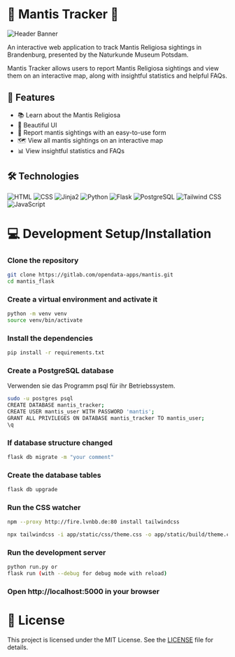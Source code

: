 # 🦗 Mantis Tracker 🦗

![Header Banner](https://i.ibb.co/fxgcjgC/image-2023-05-02-210757973.png)

An interactive web application to track Mantis Religiosa sightings in Brandenburg, presented by the Naturkunde Museum Potsdam.

Mantis Tracker allows users to report Mantis Religiosa sightings and view them on an interactive map, along with insightful statistics and helpful FAQs.

## 🌟 Features

- 📚 Learn about the Mantis Religiosa
- 🎨 Beautiful UI
- 📝 Report mantis sightings with an easy-to-use form
- 🗺️ View all mantis sightings on an interactive map
- 📊 View insightful statistics and FAQs

## 🛠️ Technologies

![HTML](https://img.shields.io/badge/-HTML-000000?style=flat&logo=HTML5)
![CSS](https://img.shields.io/badge/-CSS-000000?style=flat&logo=CSS3&logoColor=1572B6)
![Jinja2](https://img.shields.io/badge/-Jinja2-000000?style=flat&logo=jinja)
![Python](https://img.shields.io/badge/-Python-000000?style=flat&logo=python)
![Flask](https://img.shields.io/badge/-Flask-000000?style=flat&logo=flask)
![PostgreSQL](https://img.shields.io/badge/-PostgreSQL-000000?style=flat&logo=postgresql)
![Tailwind CSS](https://img.shields.io/badge/-Tailwind%20CSS-000000?style=flat&logo=tailwind-css)
![JavaScript](https://img.shields.io/badge/-JavaScript-000000?style=flat&logo=javascript)

# 💻 Development Setup/Installation

### Clone the repository
```bash
git clone https://gitlab.com/opendata-apps/mantis.git
cd mantis_flask
```


### Create a virtual environment and activate it
```bash
python -m venv venv
source venv/bin/activate
```

### Install the dependencies
```bash
pip install -r requirements.txt
```

### Create a PostgreSQL database
Verwenden sie das Programm psql für ihr Betriebssystem.
```bash
sudo -u postgres psql
CREATE DATABASE mantis_tracker;
CREATE USER mantis_user WITH PASSWORD 'mantis';
GRANT ALL PRIVILEGES ON DATABASE mantis_tracker TO mantis_user;
\q
```

### If database structure changed
```bash 
flask db migrate -m "your comment"
```

### Create the database tables
```bash
flask db upgrade
```

### Run the CSS watcher

```bash
npm --proxy http://fire.lvnbb.de:80 install tailwindcss
```

```bash
npx tailwindcss -i app/static/css/theme.css -o app/static/build/theme.css --watch
```

### Run the development server
```bash
python run.py or
flask run (with --debug for debug mode with reload)
``` 


### Open http://localhost:5000 in your browser

# 📝 License

This project is licensed under the MIT License. See the [LICENSE](LICENSE) file for details.

